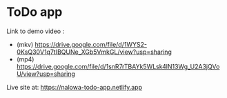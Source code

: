 # ToDo app

Link to demo video : 
- (mkv) https://drive.google.com/file/d/1WYS2-0KsQ30V1q7tIBQUNe_XGb5VmkGL/view?usp=sharing
- (mp4)  https://drive.google.com/file/d/1snR7rTBAYk5WLsk4lN13Wg_U2A3jQVoU/view?usp=sharing

Live site at:
https://nalowa-todo-app.netlify.app
